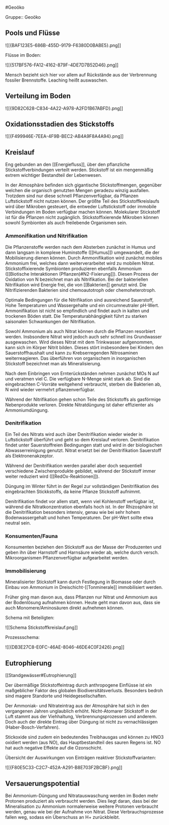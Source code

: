 #Geoöko 

Gruppe:: Geoöko

## Pools und Flüsse

![[{BAF123E5-686B-455D-9179-F6380D0BABE5}.png]]

Flüsse im Boden:

![[{517BF576-FA12-4162-879F-4DE7D7B52D46}.png]]

Mensch bezieht sich hier vor allem auf Rückstände aus der Verbrennung fossiler Brennstoffe. Leaching heißt auswaschen.

## Verteilung im Boden

![[{9D82C628-C834-4A22-A978-A2FD1B67ABFD}.png]]

## Oxidationsstadien des Stickstoffs

![[{F499946E-7EEA-4F9B-BEC2-AB4A9F8A4A94}.png]]

## Kreislauf

Eng gebunden an den [[Energiefluss]], über den pflanzliche Stickstoffverbindungen verteilt werden. Stickstoff ist ein mengenmäßig extrem wichtiger Bestandteil der Lebenwesen. 

In der Atmosphäre befinden sich gigantische Stickstoffmengen, gegenüber welchen die organisch genutzten Mengen geradezu winzig ausfallen. Trotzdem sind nur diese schnell Pflanzenverfügbar, da Pflanzen Luftstickstoff nicht nutzen können. Der größte Teil des Stickstoffkreislaufs wird über Mikroben gesteuert, die entweder Luftstickstoff oder immobile Verbindungen im Boden verfügbar machen können. Molekularer Stickstoff ist für die Pflanzen nicht zugänglich. Stickstoffixierende Mikroben können sowohl Symbionten als auch freilebende Organismen sein.

### Ammonifikation und Nitrifikation

Die Pflanzenstoffe werden nach dem Absterben zunächst in Humus und dann langsam in komplexe Huminstoffe ([[Humus]]) umgewandelt, die der Mobilisierung dienen können. Durch Ammonifikation wird zunächst mobiles Ammonium frei, welches dann weiterverarbeitet wird zu mobilem Nitrat. Stickstoffixierende Symbionten produzieren ebenfalls Ammonium ([[Biotische Interaktionen (Pflanzen)#N2-Fixierung]]). Diesen Prozess der Oxidation von N bezeichnet man als Nitrifikation. Bei der bakteriellen Nitrifikation wird Energie frei, die von [[Bakterien]] genutzt wird. Die Nitrifizierenden Bakterien sind chemoautotroph oder chemoheterotroph.

Optimale Bedingungen für die Nitrifikation sind ausreichend Sauerstoff, Hohe Temperaturen und Wassergehalte und ein circumneutraler pH-Wert. Ammonifikation ist nicht so empfindlich und findet auch in kalten und trockenen Böden statt. Die Temperaturabhängigkeit führt zu starken saisonalen Schwankungen der Nitrifikation.

Sowohl Ammonium als auch Nitrat können durch die Pflanzen resorbiert werden. Insbsondere Nitrat wird jedoch auch sehr schnell ins Grundwasser ausgewaschen. Wird dieses Nitrat mit dem Trinkwasser aufgenommen, kann sich im Körper Nitrit bilden. Dieses stört insbesondere bei Kindern den Sauerstoffhaushalt und kann zu Krebserregenden Nitrosaminen weiterreagieren.
Das überführen von organischem in inorganischen Stickstoff bezeichnet man als Mineralisierung. 

Nach dem Einbringen von Ernterückständen nehmen zunächst MOs N auf und veratmen viel C. Die verfügbare N-Menge sinkt stark ab. Sind die eingebrachten C-Vorräte weitgehend verbraucht, sterben die Bakterien ab, N wird wieder vermehrt pflanzenverfügbar.

Während der Nitrifikation gehen schon Teile des Stickstoffs als gasförmige Nebenprodukte verloren. Direkte Nitratdüngung ist daher effizienter als Ammoniumdüngung.

### Denitrifikation

Ein Teil des Nitrats wird auch über Denitrifikation wieder wieder in Luftstickstoff überführt und geht so dem Kreislauf verloren. Denitrifikation findet unter Sauerstoffreien Bedingungen statt und wird in der biologischen Abwasserreinigung genutzt. Nitrat ersetzt bei der Denitrifikation Sauerstoff als Elektronenakzeptor.

Während der Denitrifikation werden parallel aber doch sequentiell verschiedene Zwischenprodukte gebildet, während der Stickstoff immer weiter reduziert wird ([[RedOx-Reaktionen]]). 

Düngung im Winter führt in der Regel zur vollständigen Denitrifikation des eingebrachten Stickkstoffs, da keine Pflanze Stickstoff aufnimmt.

Denitrifikation findet vor allem statt, wenn viel Kohlenstoff verfügbar ist, während die Nitratkonzentration ebenfalls hoch ist. In der Rhizosphäre ist die Denitrifikation besonders intensiv, genau wie bei sehr hohem Bodenwassergehalt und hohen Temperaturen. Der pH-Wert sollte etwa neutral sein.

### Konsumenten/Fauna

Konsumenten beziehen den Stickstoff aus der Masse der Produzenten und geben ihn über Harnstoff und Harnsäure wieder ab, welche durch versch. Mikroorganismen Pflanzenverfügbar aufgearbeitet werden.

### Immobilisierung

Mineralisierter Stickstoff kann durch Festlegung in Biomasse oder durch Einbau von Ammonium in Dreischicht-[[Tonminerale]] immobilisiert werden.

Früher ging man davon aus, dass Pflanzen nur Nitrat und Ammonium aus der Bodenlösung aufnahmen können. Heute geht man davon aus, dass sie auch Monomere/Aminosäuren direkt aufnehmen können.

Schema mit Beteiligten:

![[Schema Stickstoffkreislauf.png]]

Prozessschema:

![[{DB3E27C8-E0FC-46AE-8046-46DE4C0F2426}.png]]

## Eutrophierung

[[Standgewässer#Eutrophierung]]

Der übermäßige Stickstoffeintrag durch anthropogene Einflüsse ist ein maßgeblicher Faktor des globalen Biodiversitätsverlusts. Besonders bedroh sind magere Standorte und Heidegesellschaften.

Der Ammoniak- und Nitrateintrag aus der Atmosphäre hat sich in den vergangenen Jahren unglaublich erhöht. Nicht-Atomarer Stickstoff in der Luft stammt aus der Viehhaltung, Verbrennungsprozessen und anderem. Doch auch der direkte Eintrag über Düngung ist nicht zu vernachlässigen (Haber-Bosch-Verfahren).

Stickoxide sind zudem ein bedeutendes Treibhausgas und können zu HNO3 oxidiert werden (aus NO), das Hauptbestandteil des sauren Regens ist. NO hat auch negative Effekte auf die Ozonschicht.

Übersicht der Auswirkungen von Einträgen reaktiver Stickstoffvarianten:

![[{F80E5C33-C2C7-452A-A291-B8E703F2BCBF}.png]]

## Versauerungspotential

Bei Ammonium-Düngung und Nitratauswaschung werden im Boden mehr Protonen produziert als verbraucht werden. Dies liegt daran, dass bei der Mineralisation zu Ammonium normalerweise weitere Protonen verbraucht werden, genau wie bei der Aufnahme von Nitrat. Diese Verbrauchsprozesse fallen weg, sodass ein Überschuss an H+ zurückbleibt.